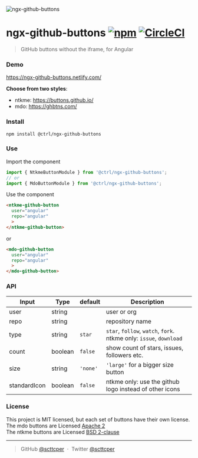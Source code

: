 ![ngx-github-buttons](https://raw.githubusercontent.com/typectrl/ngx-github-buttons/master/src/assets/share.png)

# ngx-github-buttons [![npm](https://img.shields.io/npm/v/@ctrl/ngx-github-buttons.svg)](https://www.npmjs.com/package/@ctrl/ngx-github-buttons) [![CircleCI](https://circleci.com/gh/TypeCtrl/ngx-github-buttons.svg?style=svg)](https://circleci.com/gh/TypeCtrl/ngx-github-buttons) 

> GitHub buttons without the iframe, for Angular

### Demo
https://ngx-github-buttons.netlify.com/   

__Choose from two styles__:  
- ntkme: https://buttons.github.io/  
- mdo: https://ghbtns.com/  

### Install
```console
npm install @ctrl/ngx-github-buttons
```

### Use
Import the component
```ts
import { NtkmeButtonModule } from '@ctrl/ngx-github-buttons';
// or
import { MdoButtonModule } from '@ctrl/ngx-github-buttons';
``` 
Use the component
```html
<ntkme-github-button
  user="angular"
  repo="angular"
  >
</ntkme-github-button>
```  
or  
```html
<mdo-github-button
  user="angular"
  repo="angular"
  >
</mdo-github-button>
```  

### API
| Input        | Type    | default | Description                                                        |
| ------------ | ------- | ------- | ------------------------------------------------------------------ |
| user         | string  |         | user or org                                                        |
| repo         | string  |         | repository name                                                    |
| type         | string  | `star`  | `star`, `follow`, `watch`, `fork`. ntkme only: `issue`, `download` |
| count        | boolean | `false` | show count of stars, issues, followers etc.                        |
| size         | string  | `'none'`| `'large'` for a bigger size button                                 |
| standardIcon | boolean | `false` | ntkme only: use the github logo instead of other icons             |


### License
This project is MIT licensed, but each set of buttons have their own license.  
The mdo buttons are Licensed [Apache 2](https://github.com/mdo/github-buttons/blob/master/LICENSE.md)  
The ntkme buttons are Licensed [BSD 2-clause](https://github.com/ntkme/github-buttons/blob/master/LICENSE.md)  

---

> GitHub [@scttcper](https://github.com/scttcper) &nbsp;&middot;&nbsp;
> Twitter [@scttcper](https://twitter.com/scttcper)

